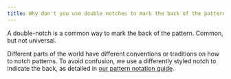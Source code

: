 ```yaml
---
title: Why don't you use double notches to mark the back of the pattern?
---
```


A double-notch is a common way to mark the back of the pattern. Common, but not universal.

Different parts of the world have different conventions or traditions on how to notch patterns.
To avoid confusion, we use a differently styled notch to indicate the back,
as detailed in [our pattern notation guide][1].

[1]: /docs/various/notation/
